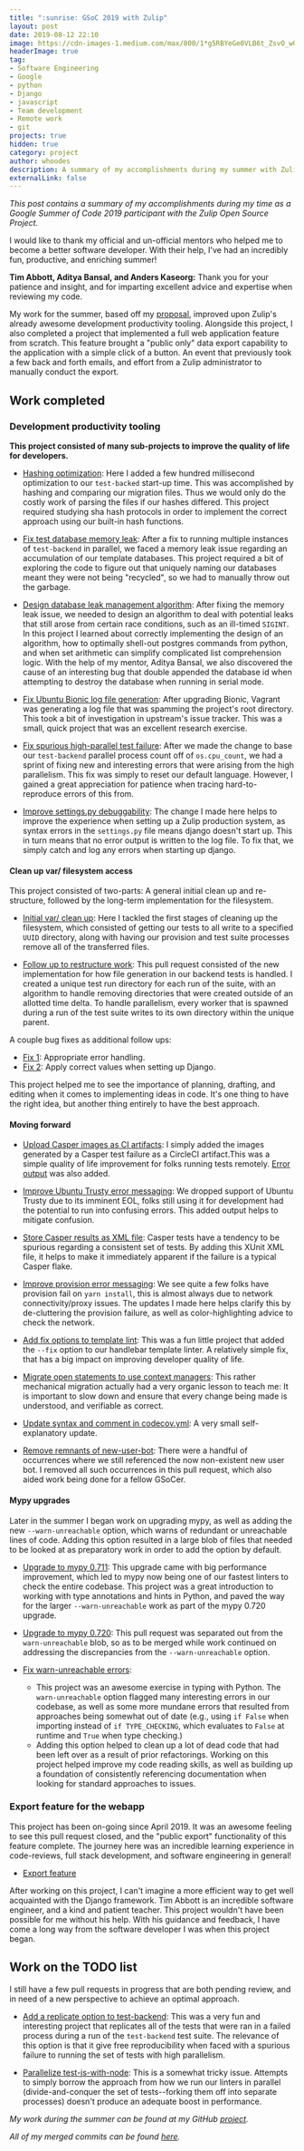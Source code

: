 ```yaml
---
title: ":sunrise: GSoC 2019 with Zulip"
layout: post
date: 2019-08-12 22:10
image: https://cdn-images-1.medium.com/max/800/1*g5RBYeGe0VLB6t_ZsvO_wQ.png
headerImage: true
tag: 
- Software Engineering
- Google
- python
- Django
- javascript
- Team development
- Remote work
- git
projects: true
hidden: true
category: project
author: whoodes
description: A summary of my accomplishments during my summer with Zulip!
externalLink: false
---
```


*This post contains a summary of my accomplishments during my time as a Google Summer of Code 2019 participant with the Zulip Open Source Project.*

I would like to thank my official and un-official mentors who helped me to become a better software developer.
With their help, I've had an incredibly fun, productive, and enriching summer!

**Tim Abbott, Aditya Bansal, and Anders Kaseorg:** Thank you for your patience and insight, and for imparting excellent advice and expertise when reviewing my code.

My work for the summer, based off my <a href="https://summerofcode.withgoogle.com/projects/#5885104910499840" target="_blank">proposal</a>, improved upon Zulip's already awesome development productivity tooling.
Alongside this project, I also completed a project that implemented a full web application feature from scratch.
This feature brought a "public only" data export capability to the application with a simple click of a button.  An
event that previously took a few back and forth emails, and effort from a Zulip administrator to manually conduct
the export.

## Work completed

### Development productivity tooling
**This project consisted of many sub-projects to improve the quality of life for developers.**

* <a href="https://github.com/zulip/zulip/pull/12458" target="_blank">Hashing optimization</a>: Here I added
a few hundred millisecond optimization to our `test-backed` start-up time.  This was accomplished by hashing and
comparing our migration files.  Thus we would only do the costly work of parsing the files if our hashes differed.
This project required studying sha hash protocols in order to implement the correct approach using our built-in
hash functions.

* <a href="https://github.com/zulip/zulip/pull/12486" target="_blank">Fix test database memory leak</a>:  After a
fix to running multiple instances of `test-backend` in parallel, we faced a memory leak issue regarding an
accumulation of our template databases.  This project required a bit of exploring the code to figure out that
uniquely naming our databases meant they were not being "recycled", so we had to manually throw out the garbage.

* <a href="https://github.com/zulip/zulip/pull/12533" target="_blank">Design database leak management algorithm</a>:
After fixing the memory leak issue, we needed to design an algorithm to deal with potential leaks that still arose
from certain race conditions, such as an ill-timed `SIGINT`.  In this project I learned about correctly implementing
the design of an algorithm, how to optimally shell-out postgres commands from python, and when set arithmetic can
simplify complicated list comprehension logic.  With the help of my mentor, Aditya Bansal, we also discovered the
cause of an interesting bug that double appended the database id when attempting to destroy the database when running
in serial mode.

* <a href="https://github.com/zulip/zulip/pull/12425" target="_blank">Fix Ubuntu Bionic log file generation</a>:
After upgrading Bionic, Vagrant was generating a log file that was spamming the project's root directory.  This
took a bit of investigation in upstream's issue tracker.  This was a small, quick project that was an excellent
research exercise.

* <a href="https://github.com/zulip/zulip/pull/12272">Fix spurious high-parallel test failure</a>: After we made the change
to base our `test-backend` parallel process count off of `os.cpu_count`, we had a sprint of fixing new and
interesting errors that were arising from the high parallelism.  This fix was simply to reset our default
language.  However, I gained a great appreciation for patience when tracing hard-to-reproduce errors
of this from.

* <a href="https://github.com/zulip/zulip/pull/12602" target="_blank">Improve settings.py debuggability</a>:
The change I made here helps to improve the experience when setting up a Zulip production system, as syntax
errors in the `settings.py` file means django doesn't start up.  This in turn means that no error output
is written to the log file.  To fix that, we simply catch and log any errors when starting up django.

#### Clean up var/ filesystem access
This project consisted of two-parts: A general initial clean up and re-structure, followed by the long-term
implementation for the filesystem.

* <a href="https://github.com/zulip/zulip/pull/12540" target="_blank">Initial var/ clean up</a>: Here I tackled
the first stages of cleaning up the filesystem, which consisted of getting our tests to all write to a specified
`UUID` directory, along with having our provision and test suite processes remove all of the transferred files.

* <a href="https://github.com/zulip/zulip/pull/12698" target="_blank">Follow up to restructure work</a>:
This pull request consisted of the new implementation for how file generation in our backend tests is
handled. I created a unique test run directory for each run of the suite, with an algorithm to handle
removing directories that were created outside of an allotted time delta.  To handle parallelism, every
worker that is spawned during a run of the test suite writes to its own directory within the unique parent.

A couple bug fixes as additional follow ups:
* <a href="https://github.com/zulip/zulip/pull/12786" target="_blank">Fix 1</a>: Appropriate error handling.
* <a href="https://github.com/zulip/zulip/pull/12794" target="_blank">Fix 2</a>: Apply correct values when setting
up Django.

This project helped me to see the importance of planning, drafting, and editing when it comes to implementing
ideas in code.  It's one thing to have the right idea, but another thing entirely to have the best approach.

#### Moving forward

* <a href="https://github.com/zulip/zulip/pull/12682" target="_blank">Upload Casper images as CI artifacts</a>:
I simply added the images generated by a Casper test failure as a CircleCI artifact.This was a simple quality
of life improvement for folks running tests remotely.  <a href="https://github.com/zulip/zulip/pull/12700" target="_blank">Error output</a> was also added.

* <a href="https://github.com/zulip/zulip/pull/12688" target="_blank">Improve Ubuntu Trusty error messaging</a>:
We dropped support of Ubuntu Trusty due to its imminent EOL, folks still using it for development had the potential
to run into confusing errors.  This added output helps to mitigate confusion.

* <a href="https://github.com/zulip/zulip/pull/12727" target="_blank">Store Casper results as XML file</a>:
Casper tests have a tendency to be spurious regarding a consistent set of tests.  By adding this XUnit XML
file, it helps to make it immediately apparent if the failure is a typical Casper flake.

* <a href="https://github.com/zulip/zulip/pull/12699" target="_blank">Improve provision error messaging</a>: We see
quite a few folks have provision fail on `yarn install`, this is almost always due to network connectivity/proxy issues.
The updates I made here helps clarify this by de-cluttering the provision failure, as well as color-highlighting advice
to check the network.

* <a href="https://github.com/zulip/zulip/pull/12806" target="_blank">Add fix options to template lint</a>: This was 
a fun little project that added the `--fix` option to our handlebar template linter.  A relatively simple fix, that
has a big impact on improving developer quality of life.

* <a href="https://github.com/zulip/zulip/pull/12787" target="_blank">Migrate open statements to use context managers</a>:
This rather mechanical migration actually had a very organic lesson to teach me: It is important to slow down and ensure
that every change being made is understood, and verifiable as correct.

* <a href="https://github.com/zulip/zulip/pull/12836" target="_blank">Update syntax and comment in codecov.yml</a>:
A very small self-explanatory update.

* <a href="https://github.com/zulip/zulip/pull/12833" target="_blank">Remove remnants of new-user-bot</a>:  There
were a handful of occurrences where we still referenced the now non-existent new user bot.  I removed all such
occurrences in this pull request, which also aided work being done for a fellow GSoCer.

#### Mypy upgrades

Later in the summer I began work on upgrading mypy, as well as adding the new `--warn-unreachable` option,
which warns of redundant or unreachable lines of code.  Adding this option resulted in a large blob of files that needed
to be looked at as preparatory work in order to add the option by default.

* <a href="https://github.com/zulip/zulip/pull/12850" target="_blank">Upgrade to mypy 0.711</a>:
This upgrade came with big performance improvement, which led to mypy now being one of our fastest linters to check
the entire codebase.  This project was a great introduction to working with type annotations and hints in Python,
and paved the way for the larger `--warn-unreachable` work as part of the mypy 0.720 upgrade.

* <a href="https://github.com/zulip/zulip/pull/12893" target="_blank">Upgrade to mypy 0.720</a>:
This pull request was separated out from the `warn-unreachable` blob, so as to be merged while work continued on
addressing the discrepancies from the `--warn-unreachable` option.

* <a href="https://github.com/zulip/zulip/pull/12894" target="_blank">Fix warn-unreachable errors</a>:
  * This project was an awesome exercise in typing with Python.  The `warn-unreachable` option flagged many interesting
  errors in our codebase, as well as some more mundane errors that resulted from approaches being somewhat out of date
  (e.g., using `if False` when importing instead of `if TYPE_CHECKING`, which evaluates to `False` at runtime
and `True` when type checking.)  
  * Adding this option helped to clean up a lot of dead code that had been left
  over as a result of prior refactorings.   Working on this project helped improve my code reading skills,
  as well as building up a foundation of consistently referencing documentation when looking for standard
  approaches to issues.
  
### Export feature for the webapp
 
 This project has been on-going since April 2019.  It was an awesome feeling to see this pull request closed,
 and the "public export" functionality of this feature complete.  The journey here was an incredible learning
 experience in code-reviews, full stack development, and software engineering in general!
 
 * <a href="https://github.com/zulip/zulip/pull/11996" target="_blank">Export feature</a>
 
After working on this project, I can't imagine a more efficient way to get well acquainted with the Django framework.
Tim Abbott is an incredible software engineer, and a kind and patient teacher.  This project wouldn't have been possible
for me without his help.  With his guidance and feedback, I have come a long way from the software developer I was when
this project began.

## Work on the TODO list

I still have a few pull requests in progress that are both pending review, and in need of a new perspective
to achieve an optimal approach.

* <a href="https://github.com/zulip/zulip/pull/12271" taget="_blank">Add a replicate option to test-backend</a>:
This was a very fun and interesting project that replicates all of the tests that were ran in a failed process
during a run of the `test-backend` test suite.  The relevance of this option is that it give free reproducibility
when faced with a spurious failure to running the set of tests with high parallelism.

* <a href="https://github.com/zulip/zulip/pull/12575" target="_blank">Parallelize test-js-with-node</a>:
This is a somewhat tricky issue.  Attempts to simply borrow the approach from how we run our linters in
parallel (divide-and-conquer the set of tests--forking them off into separate processes) doesn't produce
an adequate boost in performance.
 
 
*My work during the summer can be found at my GitHub <a href="https://github.com/whoodes/zulip/projects/2" target="_blank">project</a>.*

*All of my merged commits can be found <a href="https://github.com/zulip/zulip/commits?author=whoodes" target="_blank">here</a>.*
